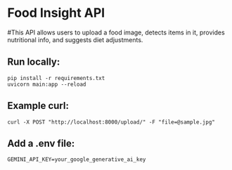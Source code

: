# Food Insight API
#This API allows users to upload a food image, detects items in it, provides nutritional info, and suggests diet adjustments.

## Run locally:
```
pip install -r requirements.txt
uvicorn main:app --reload
```

## Example curl:
```
curl -X POST "http://localhost:8000/upload/" -F "file=@sample.jpg"
```

## Add a .env file:
```
GEMINI_API_KEY=your_google_generative_ai_key
```
